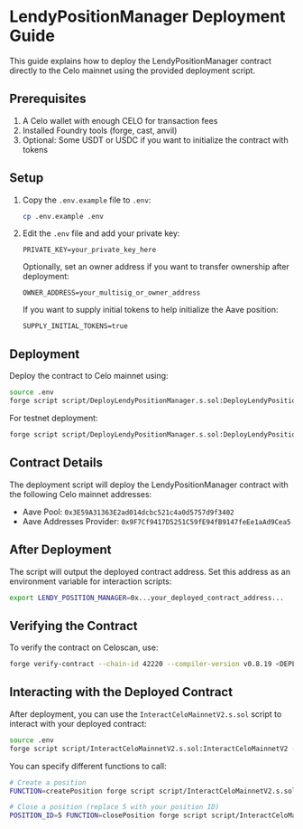# LendyPositionManager Deployment Guide

This guide explains how to deploy the LendyPositionManager contract directly to the Celo mainnet using the provided deployment script.

## Prerequisites

1. A Celo wallet with enough CELO for transaction fees
2. Installed Foundry tools (forge, cast, anvil)
3. Optional: Some USDT or USDC if you want to initialize the contract with tokens

## Setup

1. Copy the `.env.example` file to `.env`:
   ```bash
   cp .env.example .env
   ```

2. Edit the `.env` file and add your private key:
   ```
   PRIVATE_KEY=your_private_key_here
   ```
   
   Optionally, set an owner address if you want to transfer ownership after deployment:
   ```
   OWNER_ADDRESS=your_multisig_or_owner_address
   ```
   
   If you want to supply initial tokens to help initialize the Aave position:
   ```
   SUPPLY_INITIAL_TOKENS=true
   ```

## Deployment

Deploy the contract to Celo mainnet using:

```bash
source .env
forge script script/DeployLendyPositionManager.s.sol:DeployLendyPositionManager --rpc-url https://forno.celo.org --broadcast --verify
```

For testnet deployment:

```bash
forge script script/DeployLendyPositionManager.s.sol:DeployLendyPositionManager --rpc-url https://alfajores-forno.celo-testnet.org --broadcast
```

## Contract Details

The deployment script will deploy the LendyPositionManager contract with the following Celo mainnet addresses:

- Aave Pool: `0x3E59A31363E2ad014dcbc521c4a0d5757d9f3402`
- Aave Addresses Provider: `0x9F7Cf9417D5251C59fE94fB9147feEe1aAd9Cea5`

## After Deployment

The script will output the deployed contract address. Set this address as an environment variable for interaction scripts:

```bash
export LENDY_POSITION_MANAGER=0x...your_deployed_contract_address...
```

## Verifying the Contract

To verify the contract on Celoscan, use:

```bash
forge verify-contract --chain-id 42220 --compiler-version v0.8.19 <DEPLOYED_ADDRESS> src/LendyPositionManager.sol:LendyPositionManager --constructor-args $(cast abi-encode "constructor(address)" "0x3E59A31363E2ad014dcbc521c4a0d5757d9f3402")
```

## Interacting with the Deployed Contract

After deployment, you can use the `InteractCeloMainnetV2.s.sol` script to interact with your deployed contract:

```bash
source .env
forge script script/InteractCeloMainnetV2.s.sol:InteractCeloMainnetV2 --rpc-url https://forno.celo.org
```

You can specify different functions to call:

```bash
# Create a position
FUNCTION=createPosition forge script script/InteractCeloMainnetV2.s.sol:InteractCeloMainnetV2 --rpc-url https://forno.celo.org --broadcast

# Close a position (replace 5 with your position ID)
POSITION_ID=5 FUNCTION=closePosition forge script script/InteractCeloMainnetV2.s.sol:InteractCeloMainnetV2 --rpc-url https://forno.celo.org --broadcast
``` 